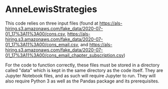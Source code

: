 # AnneLewisStrategies

This code relies on three input files 
(found at https://als-hiring.s3.amazonaws.com/fake_data/2020-07-01_17%3A11%3A00/cons.csv, 
https://als-hiring.s3.amazonaws.com/fake_data/2020-07-01_17%3A11%3A00/cons_email.csv, and 
https://als-hiring.s3.amazonaws.com/fake_data/2020-07-01_17%3A11%3A00/cons_email_chapter_subscription.csv)

For the code to function correctly, these files must be stored in a directory called "data" which is kept in the same directory as the code itself. 
They are Jupyter Notebook files, and as such will require Jupyter to run. They will also require Python 3 as well as the Pandas package and its prerequisites. 
